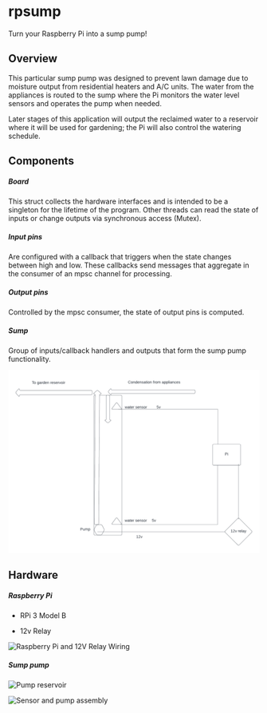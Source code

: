 # rpsump

Turn your Raspberry Pi into a sump pump!

## Overview

This particular sump pump was designed to prevent lawn damage due to moisture output from residential heaters and A/C units. The water from the appliances is routed to the sump where the Pi monitors the water level sensors and operates the pump when needed.

Later stages of this application will output the reclaimed water to a reservoir where it will be used for gardening; the Pi will also control the watering schedule.

## Components

##### Board

This struct collects the hardware interfaces and is intended to be a singleton for the lifetime of the program. Other threads can read the state of inputs or change outputs via synchronous access (Mutex).

##### Input pins

Are configured with a callback that triggers when the state changes between high and low. These callbacks send messages that aggregate in the consumer of an mpsc channel for processing.

##### Output pins

Controlled by the mpsc consumer, the state of output pins is computed.

##### Sump

Group of inputs/callback handlers and outputs that form the sump pump functionality.

![Sump pump diagram](./assets/rp_sump.png)

## Hardware

##### Raspberry Pi

- RPi 3 Model B

- 12v Relay

![Raspberry Pi and 12V Relay Wiring](https://drive.google.com/uc?id=1UQZAugLhoaG8qODDQBWJ980w4ulJBQFf)

##### Sump pump

![Pump reservoir](https://drive.google.com/uc?id=1n1YzGied9_GeD2SX95VH9Bm8LnP7bPMG)

![Sensor and pump assembly](https://drive.google.com/uc?id=1mZDRnuOX3855pdJ-EjUzNaiFuBW8YkLJ)
